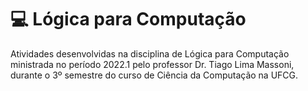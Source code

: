 # 💻 Lógica para Computação

Atividades desenvolvidas na disciplina de Lógica para Computação ministrada no período 2022.1 pelo professor Dr. Tiago Lima Massoni, durante o 3º semestre do curso de Ciência da Computação na UFCG.